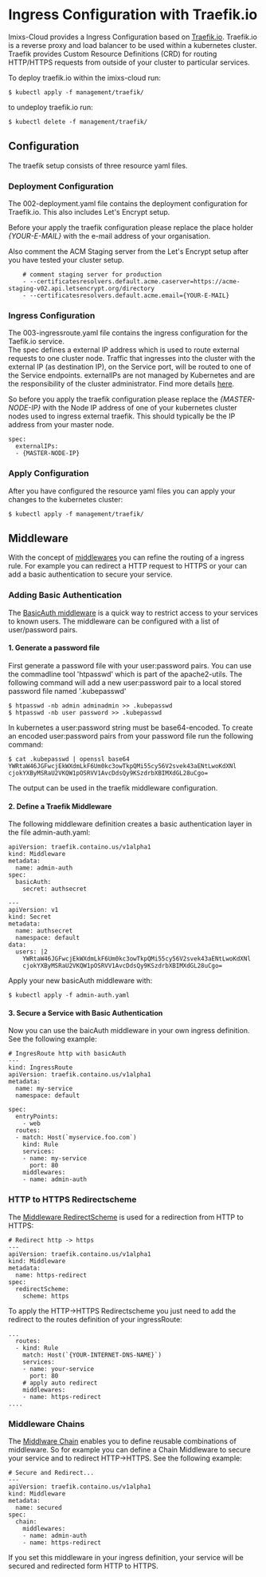 # Ingress Configuration with Traefik.io

Imixs-Cloud provides a Ingress Configuration based on [Traefik.io](http://traefik.io).
Traefik.io is a reverse proxy and load balancer to be used within a kubernetes cluster. Traefik provides Custom Resource Definitions (CRD) for routing HTTP/HTTPS requests from outside of your cluster to particular services. 

To deploy traefik.io within the imixs-cloud run:

	$ kubectl apply -f management/traefik/
	
to undeploy traefik.io run:

	$ kubectl delete -f management/traefik/



## Configuration

The traefik setup consists of three resource yaml files.

### Deployment Configuration

The 002-deployment.yaml file contains the deployment configuration for Traefik.io. This also includes Let's Encrypt setup. 

Before your apply the traefik configuration please replace the place holder _{YOUR-E-MAIL}_ with the e-mail address of your organisation.

Also comment the ACM Staging server from the Let's Encrypt setup after you have tested your cluster setup. 

        # comment staging server for production
        - --certificatesresolvers.default.acme.caserver=https://acme-staging-v02.api.letsencrypt.org/directory
        - --certificatesresolvers.default.acme.email={YOUR-E-MAIL}


### Ingress Configuration  

The 003-ingressroute.yaml file contains the ingress configuration for the Taefik.io service.  
The spec defines a external IP address which is used to route external requests to one cluster node. Traffic that ingresses into the cluster with the external IP (as destination IP), on the Service port, will be routed to one of the Service endpoints. externalIPs are not managed by Kubernetes and are the responsibility of the cluster administrator. Find more details [here](https://kubernetes.io/docs/concepts/services-networking/service/#external-ips).

So before you apply the traefik configuration please replace the _{MASTER-NODE-IP}_ with the Node IP address of one of your kubernetes cluster nodes used to ingress external traefik. This should typically be the IP address from your master node.
 
	spec:
	  externalIPs:
	  - {MASTER-NODE-IP} 
	  
	  
### Apply Configuration
	  
After you have configured the resource yaml files you can apply your changes to the kubernetes cluster:

	$ kubectl apply -f management/traefik/



## Middleware

With the concept of [middlewares](https://docs.traefik.io/routing/routers/#middlewares) you can refine the routing of a ingress rule. 
For example you can redirect a HTTP request to HTTPS or your can add a basic authentication to secure your service. 


### Adding Basic Authentication

The [BasicAuth middleware](https://docs.traefik.io/middlewares/basicauth/) is a quick way to restrict access to your services to known users. 
The middleware can be configured with a list of user/password pairs. 


#### 1. Generate a password file

First generate a password file with your user:password pairs. You can use the commadline tool 'htpasswd' which is part of the apache2-utils.
The following command will add a new user:password pair to a local stored password file named '.kubepasswd'

	$ htpasswd -nb admin adminadmin >> .kubepasswd
	$ htpasswd -nb user password >> .kubepasswd

In kubernetes a user:password string must be base64-encoded. To create an encoded user:password pairs from your password file run the following command:


	$ cat .kubepasswd | openssl base64
	YWRtaW46JGFwcjEkWXdmLkF6Um0kc3owTkpQMi55cy56V2svek43aENtLwoKdXNl
	cjokYXByMSRaU2VKQW1pOSRVV1AvcDdsQy9KSzdrbXBIMXdGL28uCgo=

The output can be used in the traefik middleware configuration.

#### 2. Define a Traefik Middleware

The following middleware definition creates a basic authentication layer in the file admin-auth.yaml:

	apiVersion: traefik.containo.us/v1alpha1
	kind: Middleware
	metadata:
	  name: admin-auth
	spec:
	  basicAuth:
	    secret: authsecret
	
	---
	apiVersion: v1
	kind: Secret
	metadata:
	  name: authsecret
	  namespace: default
	data:
	  users: |2
	    YWRtaW46JGFwcjEkWXdmLkF6Um0kc3owTkpQMi55cy56V2svek43aENtLwoKdXNl
	    cjokYXByMSRaU2VKQW1pOSRVV1AvcDdsQy9KSzdrbXBIMXdGL28uCgo=
  
  
Apply your new basicAuth middleware with:

	$ kubectl apply -f admin-auth.yaml



#### 3. Secure a Service with Basic Authentication

Now you can use the baicAuth middleware in your own ingress definition. See the following example:

	# IngresRoute http with basicAuth
	---
	kind: IngressRoute
	apiVersion: traefik.containo.us/v1alpha1
	metadata:
	  name: my-service
	  namespace: default
	
	spec:
	  entryPoints: 
	    - web
	  routes:
	  - match: Host(`myservice.foo.com`) 
	    kind: Rule
	    services:
	    - name: my-service
	      port: 80
	    middlewares: 
	    - name: admin-auth





### HTTP to HTTPS Redirectscheme

The [Middleware RedirectScheme](https://docs.traefik.io/middlewares/redirectscheme/)  is used for a redirection from HTTP to HTTPS:


	# Redirect http -> https
	---
	apiVersion: traefik.containo.us/v1alpha1
	kind: Middleware
	metadata:
	  name: https-redirect
	spec:
	  redirectScheme:
	    scheme: https

To apply the HTTP->HTTPS Redirectscheme you just need to add the redirect to the routes definition of your ingressRoute:

	...
	  routes:
	  - kind: Rule
	    match: Host(`{YOUR-INTERNET-DNS-NAME}`)
	    services:
	    - name: your-service
	      port: 80
	    # apply auto redirect
	    middlewares: 
	    - name: https-redirect
    ....
    

### Middleware Chains

The [Middlware Chain](https://docs.traefik.io/middlewares/chain/) enables you to define reusable combinations of middleware.
So for example you can define a Chain Middleware to secure your service and to redirect HTTP->HTTPS. See the following example:

	# Secure and Redirect...
	---
	apiVersion: traefik.containo.us/v1alpha1
	kind: Middleware
	metadata:
	  name: secured
	spec:
	  chain:
	    middlewares:
	    - name: admin-auth
	    - name: https-redirect


If you set this middleware in your ingress definition, your service will be secured and redirected form HTTP to HTTPS.


